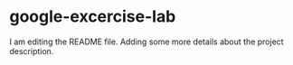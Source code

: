 # google-excercise-lab

I am editing the README file. Adding some more details about the project description.
